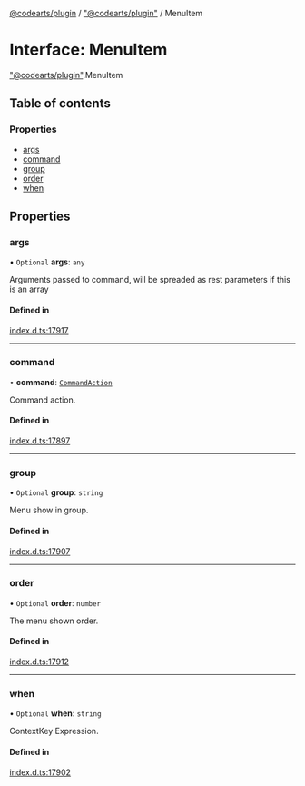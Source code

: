 [@codearts/plugin](../README.md) / ["@codearts/plugin"](../modules/_codearts_plugin_.md) / MenuItem

# Interface: MenuItem

["@codearts/plugin"](../modules/_codearts_plugin_.md).MenuItem

## Table of contents

### Properties

- [args](codearts_plugin_.MenuItem.md#args)
- [command](codearts_plugin_.MenuItem.md#command)
- [group](codearts_plugin_.MenuItem.md#group)
- [order](codearts_plugin_.MenuItem.md#order)
- [when](codearts_plugin_.MenuItem.md#when)

## Properties

### args

• `Optional` **args**: `any`

Arguments passed to command, will be spreaded as rest parameters if this is an array

#### Defined in

[index.d.ts:17917](https://github.com/xyz-fish/cloudide-plugin-api/blob/9927cd6/index.d.ts#L17917)

___

### command

• **command**: [`CommandAction`](codearts_plugin_.CommandAction.md)

Command action.

#### Defined in

[index.d.ts:17897](https://github.com/xyz-fish/cloudide-plugin-api/blob/9927cd6/index.d.ts#L17897)

___

### group

• `Optional` **group**: `string`

Menu show in group.

#### Defined in

[index.d.ts:17907](https://github.com/xyz-fish/cloudide-plugin-api/blob/9927cd6/index.d.ts#L17907)

___

### order

• `Optional` **order**: `number`

The menu shown order.

#### Defined in

[index.d.ts:17912](https://github.com/xyz-fish/cloudide-plugin-api/blob/9927cd6/index.d.ts#L17912)

___

### when

• `Optional` **when**: `string`

ContextKey Expression.

#### Defined in

[index.d.ts:17902](https://github.com/xyz-fish/cloudide-plugin-api/blob/9927cd6/index.d.ts#L17902)
